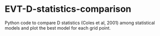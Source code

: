 # EVT-D-statistics-comparison
Python code to compare D statistics (Coles et al, 2001) among statistical models and plot the best model for each grid point. 
